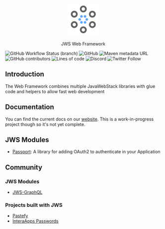 <p align="center"><img src="https://raw.githubusercontent.com/JavaWebStack/docs/master/docs/assets/img/icon.svg" width="100">
<br><br>
JWS Web Framework
</p>

![GitHub Workflow Status (branch)](https://img.shields.io/github/workflow/status/JavaWebStack/Web-Framework/Maven%20Deploy/master)
![GitHub](https://img.shields.io/github/license/JavaWebStack/Web-Framework)
![Maven metadata URL](https://img.shields.io/maven-metadata/v?metadataUrl=https%3A%2F%2Frepo.javawebstack.org%2Forg%2Fjavawebstack%2FWeb-Framework%2Fmaven-metadata.xml)
![GitHub contributors](https://img.shields.io/github/contributors/JavaWebStack/Web-Framework)
![Lines of code](https://img.shields.io/tokei/lines/github/JavaWebStack/Web-Framework)
![Discord](https://img.shields.io/discord/815612319378833408?color=%237289DA&label=discord)
![Twitter Follow](https://img.shields.io/twitter/follow/JavaWebStack?style=social)

## Introduction
The Web Framework combines multiple JavaWebStack libraries with glue code and helpers to allow fast web development

## Documentation
You can find the current docs on our [website](https://docs.javawebstack.org/framework). This is a work-in-progress project though so it's not yet complete.

## JWS Modules
- [Passport](https://github.com/javawebstack/Passport): A library for adding OAuth2 to authenticate in your Application

## Community
### JWS Modules
- [JWS-GraphQL](https://github.com/x7airworker/JWS-GraphQL)
### Projects built with JWS
- [Pastefy](https://github.com/interaapps/pastefy)
- [InteraApps Passwords](https://github.com/interaapps/passwords-backend)
